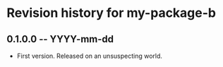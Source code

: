 # Revision history for my-package-b

## 0.1.0.0 -- YYYY-mm-dd

* First version. Released on an unsuspecting world.
